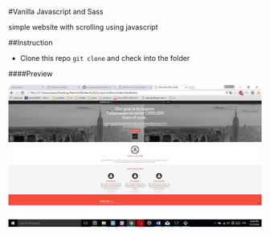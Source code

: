 #Vanilla Javascript and Sass

simple website with scrolling using javascript

##Instruction

- Clone this repo ```git clone``` and check into the folder 




####Preview

![sass-js-coding-test screenshot](https://github.com/andrzejbajuk79/one-million-web/blob/master/Screenshot%20(15).png?raw=true)
